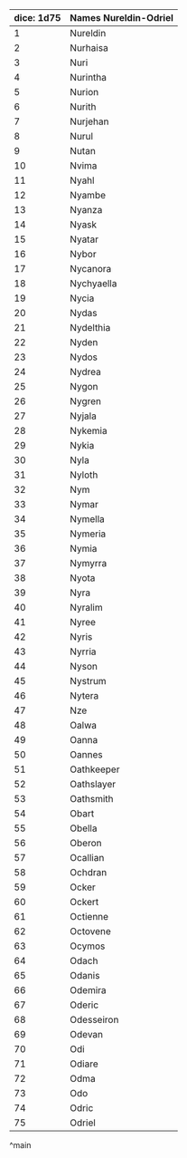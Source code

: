 | dice: 1d75 | Names Nureldin-Odriel|
| ---- | ---- |
|1|Nureldin|
|2|Nurhaisa|
|3|Nuri|
|4|Nurintha|
|5|Nurion|
|6|Nurith|
|7|Nurjehan|
|8|Nurul|
|9|Nutan|
|10|Nvima|
|11|Nyahl|
|12|Nyambe|
|13|Nyanza|
|14|Nyask|
|15|Nyatar|
|16|Nybor|
|17|Nycanora|
|18|Nychyaella|
|19|Nycia|
|20|Nydas|
|21|Nydelthia|
|22|Nyden|
|23|Nydos|
|24|Nydrea|
|25|Nygon|
|26|Nygren|
|27|Nyjala|
|28|Nykemia|
|29|Nykia|
|30|Nyla|
|31|Nyloth|
|32|Nym|
|33|Nymar|
|34|Nymella|
|35|Nymeria|
|36|Nymia|
|37|Nymyrra|
|38|Nyota|
|39|Nyra|
|40|Nyralim|
|41|Nyree|
|42|Nyris|
|43|Nyrria|
|44|Nyson|
|45|Nystrum|
|46|Nytera|
|47|Nze|
|48|Oalwa|
|49|Oanna|
|50|Oannes|
|51|Oathkeeper|
|52|Oathslayer|
|53|Oathsmith|
|54|Obart|
|55|Obella|
|56|Oberon|
|57|Ocallian|
|58|Ochdran|
|59|Ocker|
|60|Ockert|
|61|Octienne|
|62|Octovene|
|63|Ocymos|
|64|Odach|
|65|Odanis|
|66|Odemira|
|67|Oderic|
|68|Odesseiron|
|69|Odevan|
|70|Odi|
|71|Odiare|
|72|Odma|
|73|Odo|
|74|Odric|
|75|Odriel|
^main
